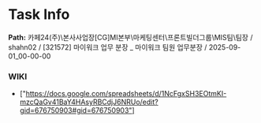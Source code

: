 # Task Info

**Path:** 카페24(주)\본사사업장\[CG]MI본부\마케팅센터\프론트빌더그룹\MIS팀\팀장 / shahn02 / [321572] 마이워크 업무 분장 _ 마이워크 팀원 업무분장 / 2025-09-01_00-00-00

### WIKI
- ["https://docs.google.com/spreadsheets/d/1NcFgxSH3EOtmKI-mzcQaGv41BaY4HAsyRBCdjJ6NRUo/edit?gid=676750903#gid=676750903"]

